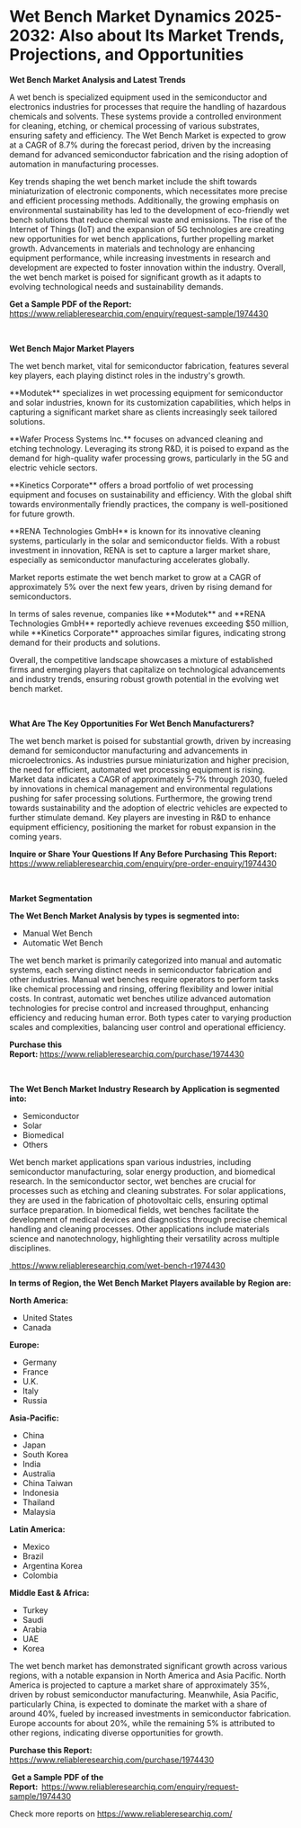 <p><h1>Wet Bench Market Dynamics 2025-2032: Also about Its Market Trends, Projections, and Opportunities</h1></p><p><strong>Wet Bench Market Analysis and Latest Trends</strong></p>
<p><p>A wet bench is specialized equipment used in the semiconductor and electronics industries for processes that require the handling of hazardous chemicals and solvents. These systems provide a controlled environment for cleaning, etching, or chemical processing of various substrates, ensuring safety and efficiency. The Wet Bench Market is expected to grow at a CAGR of 8.7% during the forecast period, driven by the increasing demand for advanced semiconductor fabrication and the rising adoption of automation in manufacturing processes.</p><p>Key trends shaping the wet bench market include the shift towards miniaturization of electronic components, which necessitates more precise and efficient processing methods. Additionally, the growing emphasis on environmental sustainability has led to the development of eco-friendly wet bench solutions that reduce chemical waste and emissions. The rise of the Internet of Things (IoT) and the expansion of 5G technologies are creating new opportunities for wet bench applications, further propelling market growth. Advancements in materials and technology are enhancing equipment performance, while increasing investments in research and development are expected to foster innovation within the industry. Overall, the wet bench market is poised for significant growth as it adapts to evolving technological needs and sustainability demands.</p></p>
<p><strong>Get a Sample PDF of the Report:&nbsp;</strong> <a href="https://www.reliableresearchiq.com/enquiry/request-sample/1974430?utm_campaign=2927&utm_medium=2&utm_source=Github&utm_content=ia&utm_term=10042025&utm_id=wet-bench">https://www.reliableresearchiq.com/enquiry/request-sample/1974430</a></p>
<p>&nbsp;</p>
<p><strong>Wet Bench Major Market Players</strong></p>
<p><p>The wet bench market, vital for semiconductor fabrication, features several key players, each playing distinct roles in the industry's growth. </p><p>**Modutek** specializes in wet processing equipment for semiconductor and solar industries, known for its customization capabilities, which helps in capturing a significant market share as clients increasingly seek tailored solutions.</p><p>**Wafer Process Systems Inc.** focuses on advanced cleaning and etching technology. Leveraging its strong R&D, it is poised to expand as the demand for high-quality wafer processing grows, particularly in the 5G and electric vehicle sectors.</p><p>**Kinetics Corporate** offers a broad portfolio of wet processing equipment and focuses on sustainability and efficiency. With the global shift towards environmentally friendly practices, the company is well-positioned for future growth.</p><p>**RENA Technologies GmbH** is known for its innovative cleaning systems, particularly in the solar and semiconductor fields. With a robust investment in innovation, RENA is set to capture a larger market share, especially as semiconductor manufacturing accelerates globally.</p><p>Market reports estimate the wet bench market to grow at a CAGR of approximately 5% over the next few years, driven by rising demand for semiconductors. </p><p>In terms of sales revenue, companies like **Modutek** and **RENA Technologies GmbH** reportedly achieve revenues exceeding $50 million, while **Kinetics Corporate** approaches similar figures, indicating strong demand for their products and solutions.</p><p>Overall, the competitive landscape showcases a mixture of established firms and emerging players that capitalize on technological advancements and industry trends, ensuring robust growth potential in the evolving wet bench market.</p></p>
<p>&nbsp;</p>
<p><strong>What Are The Key Opportunities For Wet Bench Manufacturers?</strong></p>
<p><p>The wet bench market is poised for substantial growth, driven by increasing demand for semiconductor manufacturing and advancements in microelectronics. As industries pursue miniaturization and higher precision, the need for efficient, automated wet processing equipment is rising. Market data indicates a CAGR of approximately 5-7% through 2030, fueled by innovations in chemical management and environmental regulations pushing for safer processing solutions. Furthermore, the growing trend towards sustainability and the adoption of electric vehicles are expected to further stimulate demand. Key players are investing in R&D to enhance equipment efficiency, positioning the market for robust expansion in the coming years.</p></p>
<p><strong>Inquire or Share Your Questions If Any Before Purchasing This Report:</strong> <a href="https://www.reliableresearchiq.com/enquiry/pre-order-enquiry/1974430?utm_campaign=2927&utm_medium=2&utm_source=Github&utm_content=ia&utm_term=10042025&utm_id=wet-bench">https://www.reliableresearchiq.com/enquiry/pre-order-enquiry/1974430</a></p>
<p>&nbsp;</p>
<p><strong>Market Segmentation</strong></p>
<p><strong>The Wet Bench Market Analysis by types is segmented into:</strong></p>
<p><ul><li>Manual Wet Bench</li><li>Automatic Wet Bench</li></ul></p>
<p><p>The wet bench market is primarily categorized into manual and automatic systems, each serving distinct needs in semiconductor fabrication and other industries. Manual wet benches require operators to perform tasks like chemical processing and rinsing, offering flexibility and lower initial costs. In contrast, automatic wet benches utilize advanced automation technologies for precise control and increased throughput, enhancing efficiency and reducing human error. Both types cater to varying production scales and complexities, balancing user control and operational efficiency.</p></p>
<p><strong>Purchase this Report:&nbsp;</strong><a href="https://www.reliableresearchiq.com/purchase/1974430?utm_campaign=2927&utm_medium=2&utm_source=Github&utm_content=ia&utm_term=10042025&utm_id=wet-bench">https://www.reliableresearchiq.com/purchase/1974430</a></p>
<p>&nbsp;</p>
<p><strong>The Wet Bench Market Industry Research by Application is segmented into:</strong></p>
<p><ul><li>Semiconductor</li><li>Solar</li><li>Biomedical</li><li>Others</li></ul></p>
<p><p>Wet bench market applications span various industries, including semiconductor manufacturing, solar energy production, and biomedical research. In the semiconductor sector, wet benches are crucial for processes such as etching and cleaning substrates. For solar applications, they are used in the fabrication of photovoltaic cells, ensuring optimal surface preparation. In biomedical fields, wet benches facilitate the development of medical devices and diagnostics through precise chemical handling and cleaning processes. Other applications include materials science and nanotechnology, highlighting their versatility across multiple disciplines.</p></p>
<p><a href="https://www.reliableresearchiq.com/wet-bench-r1974430?utm_campaign=2927&utm_medium=2&utm_source=Github&utm_content=ia&utm_term=10042025&utm_id=wet-bench">&nbsp;https://www.reliableresearchiq.com/wet-bench-r1974430</a></p>
<p><strong>In terms of Region, the Wet Bench Market Players available by Region are:</strong></p>
<p>
    <p> <strong> North America: </strong>
        <ul>
            <li>United States</li>
            <li>Canada</li>
        </ul>
        </p> 
    <p> <strong> Europe: </strong>
        <ul>
            <li>Germany</li>
            <li>France</li>
            <li>U.K.</li>
            <li>Italy</li>
            <li>Russia</li>
        </ul>
        </p> 
    <p> <strong> Asia-Pacific: </strong>
        <ul>
            <li>China</li>
            <li>Japan</li>
            <li>South Korea</li>
            <li>India</li>
            <li>Australia</li>
            <li>China Taiwan</li>
            <li>Indonesia</li>
            <li>Thailand</li>
            <li>Malaysia</li>
        </ul>
        </p> 
    <p> <strong> Latin America: </strong>
        <ul>
            <li>Mexico</li>
            <li>Brazil</li>
            <li>Argentina Korea</li>
            <li>Colombia</li>
        </ul>
        </p> 
    <p> <strong> Middle East & Africa: </strong>
        <ul>
            <li>Turkey</li>
            <li>Saudi</li>
            <li>Arabia</li>
            <li>UAE</li>
            <li>Korea</li>
        </ul>
    </p>
    </p>
<p><p>The wet bench market has demonstrated significant growth across various regions, with a notable expansion in North America and Asia Pacific. North America is projected to capture a market share of approximately 35%, driven by robust semiconductor manufacturing. Meanwhile, Asia Pacific, particularly China, is expected to dominate the market with a share of around 40%, fueled by increased investments in semiconductor fabrication. Europe accounts for about 20%, while the remaining 5% is attributed to other regions, indicating diverse opportunities for growth.</p></p>
<p><strong>Purchase this Report: </strong><a href="https://www.reliableresearchiq.com/purchase/1974430?utm_campaign=2927&utm_medium=2&utm_source=Github&utm_content=ia&utm_term=10042025&utm_id=wet-bench">https://www.reliableresearchiq.com/purchase/1974430</a></p>
<p>&nbsp;<strong>Get a Sample PDF of the Report:&nbsp;&nbsp;</strong><a href="https://www.reliableresearchiq.com/enquiry/request-sample/1974430?utm_campaign=2927&utm_medium=2&utm_source=Github&utm_content=ia&utm_term=10042025&utm_id=wet-bench">https://www.reliableresearchiq.com/enquiry/request-sample/1974430</a></p>
<p><strong></strong></p>
<p>Check more reports on <a href="https://www.reliableresearchiq.com/?utm_campaign=2927&utm_medium=2&utm_source=Github&utm_content=ia&utm_term=10042025&utm_id=wet-bench">https://www.reliableresearchiq.com/</a></p>